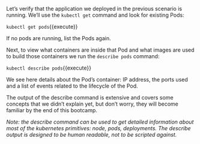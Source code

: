 Let’s verify that the application we deployed in the previous scenario is running. We’ll use the `kubectl get` command and look for existing Pods:

`kubectl get pods`{{execute}}

If no pods are running, list the Pods again.

Next, to view what containers are inside that Pod and what images are used to build those containers we run the `describe pods` command:

`kubectl describe pods`{{execute}}

We see here details about the Pod’s container: IP address, the ports used and a list of events related to the lifecycle of the Pod.

The output of the describe command is extensive and covers some concepts that we didn’t explain yet, but don’t worry, they will become familiar by the end of this bootcamp.

*Note: the describe command can be used to get detailed information about most of the kubernetes primitives: node, pods, deployments. The describe output is designed to be human readable, not to be scripted against.*
